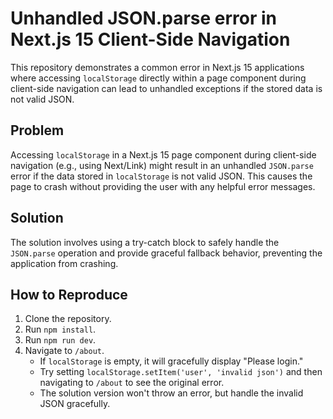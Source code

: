 # Unhandled JSON.parse error in Next.js 15 Client-Side Navigation

This repository demonstrates a common error in Next.js 15 applications where accessing `localStorage` directly within a page component during client-side navigation can lead to unhandled exceptions if the stored data is not valid JSON.

## Problem

Accessing `localStorage` in a Next.js 15 page component during client-side navigation (e.g., using Next/Link) might result in an unhandled `JSON.parse` error if the data stored in `localStorage` is not valid JSON. This causes the page to crash without providing the user with any helpful error messages.

## Solution

The solution involves using a try-catch block to safely handle the `JSON.parse` operation and provide graceful fallback behavior, preventing the application from crashing.

## How to Reproduce

1. Clone the repository.
2. Run `npm install`.
3. Run `npm run dev`.
4. Navigate to `/about`.
   - If `localStorage` is empty, it will gracefully display "Please login."
   - Try setting `localStorage.setItem('user', 'invalid json')` and then navigating to `/about` to see the original error.
   - The solution version won't throw an error, but handle the invalid JSON gracefully.